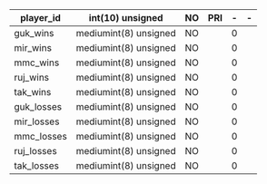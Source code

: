 **player\_id**|**int(10) unsigned**|**NO**|**PRI**|- | -
-----|-----|-----|-----|-----|-----
guk\_wins|mediumint(8) unsigned|NO| |0| 
mir\_wins|mediumint(8) unsigned|NO| |0| 
mmc\_wins|mediumint(8) unsigned|NO| |0| 
ruj\_wins|mediumint(8) unsigned|NO| |0| 
tak\_wins|mediumint(8) unsigned|NO| |0| 
guk\_losses|mediumint(8) unsigned|NO| |0| 
mir\_losses|mediumint(8) unsigned|NO| |0| 
mmc\_losses|mediumint(8) unsigned|NO| |0| 
ruj\_losses|mediumint(8) unsigned|NO| |0| 
tak\_losses|mediumint(8) unsigned|NO| |0| 